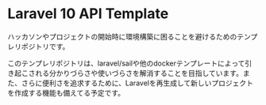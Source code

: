 # Laravel 10 API Template

ハッカソンやプロジェクトの開始時に環境構築に困ることを避けるためのテンプレリポジトリです。

このテンプレリポジトリは、laravel/sailや他のdockerテンプレートによって引き起こされる分かりづらさや使いづらさを解消することを目指しています。また、さらに便利さを追求するために、Laravelを再生成して新しいプロジェクトを作成する機能も備えてる予定です。
